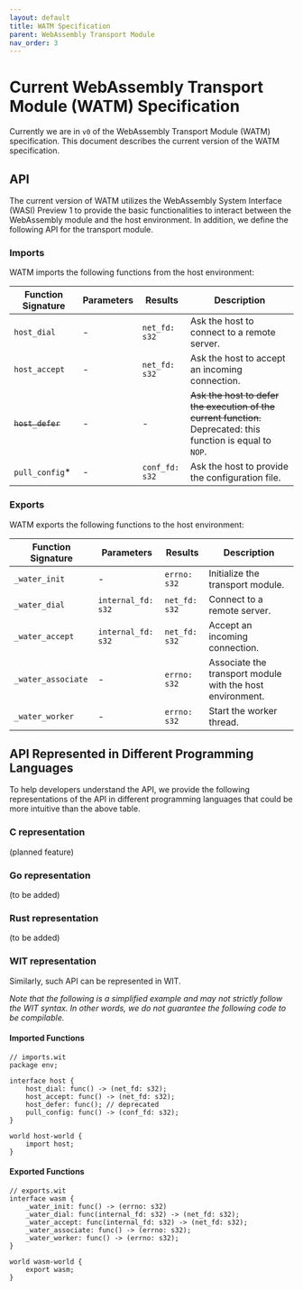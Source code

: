```yaml
---
layout: default
title: WATM Specification
parent: WebAssembly Transport Module
nav_order: 3
---
```


# Current WebAssembly Transport Module (WATM) Specification
Currently we are in `v0` of the WebAssembly Transport Module (WATM) specification. This document describes the current version of the WATM specification.

## API 
The current version of WATM utilizes the WebAssembly System Interface (WASI) Preview 1 to provide the basic functionalities to interact between the WebAssembly module and the host environment. In addition, we define the following API for the transport module. 

### Imports

WATM imports the following functions from the host environment:

| Function Signature | Parameters | Results | Description |
| --- | --- | --- | --- |
|`host_dial` | - | `net_fd: s32` | Ask the host to connect to a remote server. |
| `host_accept` | - | `net_fd: s32` | Ask the host to accept an incoming connection. |
| ~~`host_defer`~~ | - | - | ~~Ask the host to defer the execution of the current function.~~ Deprecated: this function is equal to `NOP`. |
| `pull_config`* | - | `conf_fd: s32` | Ask the host to provide the configuration file. |

### Exports

WATM exports the following functions to the host environment:

| Function Signature | Parameters | Results | Description |
| --- | --- | --- | --- |
| `_water_init` | - | `errno: s32` | Initialize the transport module. |
| `_water_dial` | `internal_fd: s32` | `net_fd: s32` | Connect to a remote server. |
| `_water_accept` | `internal_fd: s32` | `net_fd: s32` | Accept an incoming connection. |
| `_water_associate` | - | `errno: s32` | Associate the transport module with the host environment. |
| `_water_worker` | - | `errno: s32` | Start the worker thread. |

## API Represented in Different Programming Languages
To help developers understand the API, we provide the following representations of the API in different programming languages that could be more intuitive than the above table.

### C representation
(planned feature)

### Go representation
(to be added)

### Rust representation
(to be added)

### WIT representation
Similarly, such API can be represented in WIT. 

_Note that the following is a simplified example and may not strictly follow the WIT syntax. In other words, we do not guarantee the following code to be compilable._

#### Imported Functions
```wit
// imports.wit
package env;

interface host {
    host_dial: func() -> (net_fd: s32);
    host_accept: func() -> (net_fd: s32);
    host_defer: func(); // deprecated
    pull_config: func() -> (conf_fd: s32);
}

world host-world {
    import host;
}
```

#### Exported Functions
```wit
// exports.wit
interface wasm {
    _water_init: func() -> (errno: s32)
    _water_dial: func(internal_fd: s32) -> (net_fd: s32); 
    _water_accept: func(internal_fd: s32) -> (net_fd: s32); 
    _water_associate: func() -> (errno: s32); 
    _water_worker: func() -> (errno: s32); 
}

world wasm-world {
    export wasm;
}
```